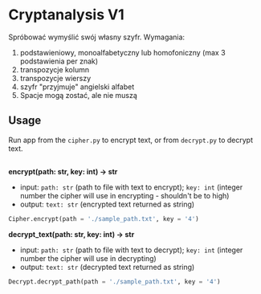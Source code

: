 # Cryptanalysis V1
Spróbować wymyślić swój własny szyfr. Wymagania:
1. podstawieniowy, monoalfabetyczny lub homofoniczny (max 3 podstawienia per znak)
2. transpozycje kolumn
3. transpozycje wierszy
4. szyfr "przyjmuje" angielski alfabet
5. Spacje mogą zostać, ale nie muszą
## Usage
Run app from the `cipher.py` to encrypt text, or from `decrypt.py` to decrypt text.
##
**encrypt(path: str, key: int) -> str**
* input: `path: str` (path to file with text to encrypt); `key: int` (integer number the cipher will use in encrypting - shouldn't be to high)
* output: `text: str` (encrypted text returned as string)
```python
Cipher.encrypt(path = './sample_path.txt', key = '4')
```

**decrypt_text(path: str, key: int) -> str**
* input: `path: str` (path to file with text to decrypt); `key: int` (integer number the cipher will use in decrypting)
* output: `text: str` (decrypted text returned as string)
```python
Decrypt.decrypt_path(path = './sample_path.txt', key = '4')
```